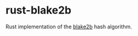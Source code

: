rust-blake2b
============

Rust implementation of the [blake2b](https://blake2.net/) hash algorithm.
